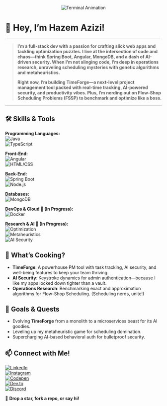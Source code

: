 <p align="center">
  <img src="https://raw.githubusercontent.com/your-username/your-repo/main/assets/terminal-animation.gif" alt="Terminal Animation" />
</p>

# 🚀 Hey, I’m Hazem Azizi!

---

> **I’m a full-stack dev with a passion for crafting slick web apps and tackling optimization puzzles. I live at the intersection of code and chaos—think Spring Boot, Angular, MongoDB, and a dash of AI-driven security. When I’m not slinging code, I’m deep in operations research, unraveling scheduling mysteries with genetic algorithms and metaheuristics.**
>
> **Right now, I’m building TimeForge—a next-level project management tool packed with real-time tracking, AI-powered security, and productivity vibes. Plus, I’m nerding out on Flow-Shop Scheduling Problems (FSSP) to benchmark and optimize like a boss.**

---

## 🛠 Skills & Tools

**Programming Languages:**  
![Java](https://img.shields.io/badge/Java-ED8B00?style=flat&logo=java&logoColor=white)  
![TypeScript](https://img.shields.io/badge/TypeScript-007ACC?style=flat&logo=typescript&logoColor=white)  

**Front-End:**  
![Angular](https://img.shields.io/badge/Angular-DD0031?style=flat&logo=angular&logoColor=white)  
![HTML/CSS](https://img.shields.io/badge/HTML%2FCSS-E34F26?style=flat&logo=html5&logoColor=white)  

**Back-End:**  
![Spring Boot](https://img.shields.io/badge/Spring%20Boot-6DB33F?style=flat&logo=spring&logoColor=white)  
![Node.js](https://img.shields.io/badge/Node.js-43853D?style=flat&logo=node.js&logoColor=white)  

**Databases:**  
![MongoDB](https://img.shields.io/badge/MongoDB-4EA94B?style=flat&logo=mongodb&logoColor=white)  

**DevOps & Cloud 🚧 (In Progress):**  
![Docker](https://img.shields.io/badge/Docker-0db7ed?style=flat&logo=docker&logoColor=white)  

**Research & AI 🚧 (In Progress):**  
![Optimization](https://img.shields.io/badge/Optimization-FF6F61?style=flat)  
![Metaheuristics](https://img.shields.io/badge/Metaheuristics-FF6F61?style=flat)  
![AI Security](https://img.shields.io/badge/AI%20Security-FF6F61?style=flat)  

## 🌟 What’s Cooking?
- **TimeForge**: A powerhouse PM tool with task tracking, AI security, and well-being features to keep your team thriving.  
- **AI Security**: Keystroke dynamics for admin authentication—because I like my apps locked down tighter than a vault.  
- **Operations Research**: Benchmarking exact and approximation algorithms for Flow-Shop Scheduling. (Scheduling nerds, unite!)  

## 🎯 Goals & Quests
- Evolving **TimeForge** from a monolith to a microservices beast for its AI goodies.  
- Leveling up my metaheuristic game for scheduling domination.  
- Supercharging AI-based behavioral auth for bulletproof security.  

## 📫 Connect with Me!

[![LinkedIn](https://img.shields.io/badge/-LinkedIn-0A66C2?style=flat-square&logo=linkedin&logoColor=white)](https://www.linkedin.com/in/azizi-hazem-60aa3825b/)  
[![Instagram](https://img.shields.io/badge/-Instagram-E4405F?style=flat-square&logo=instagram&logoColor=white)](https://www.instagram.com/hazemazizi2/)  
[![Codepen](https://img.shields.io/badge/-Codepen-000000?style=flat-square&logo=codepen&logoColor=white)](https://codepen.io/hazemazizi)  
[![Dev.to](https://img.shields.io/badge/-Dev.to-0A0A0A?style=flat-square&logo=dev.to&logoColor=white)](https://dev.to/hazemazizi)  
[![Discord](https://img.shields.io/badge/-Discord-5865F2?style=flat-square&logo=discord&logoColor=white)](https://discord.com/users/dungoin)

🚀 **Drop a star, fork a repo, or say hi!**
